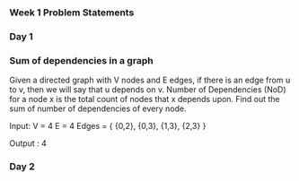 ### Week 1 Problem Statements

### Day 1
### Sum of dependencies in a graph
Given a directed graph with V nodes and E edges, if there is an edge from u to v, then we will say that u depends on v. Number of Dependencies (NoD) for a node x is the total count of nodes that x depends upon. Find out the sum of number of dependencies of every node.

Input:
V = 4
E = 4
Edges = { {0,2}, {0,3}, {1,3}, {2,3} }

Output : 4

### Day 2
